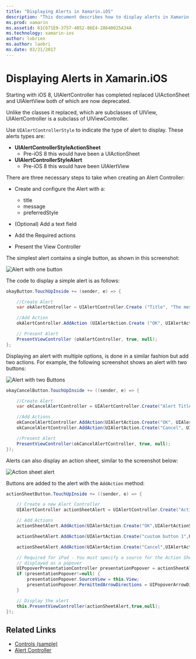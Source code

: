 ```yaml
---
title: "Displaying Alerts in Xamarin.iOS"
description: "This document describes how to display alerts in Xamarin.iOS by using the UIAlertController APIs introduced in iOS 8."
ms.prod: xamarin
ms.assetid: 61C671E9-3757-4052-86E4-28640025A34A
ms.technology: xamarin-ios
author: lobrien
ms.author: laobri
ms.date: 03/21/2017
---
```


# Displaying Alerts in Xamarin.iOS

Starting with iOS 8, UIAlertController has completed replaced UIActionSheet and UIAlertView both of which are now deprecated.

Unlike the classes it replaced, which are subclasses of UIView, UIAlertController is a subclass of UIViewController.

Use `UIAlertControllerStyle` to indicate the type of alert to display. These alerts types are:

- **UIAlertControllerStyleActionSheet**
	* Pre-iOS 8 this would have been a UIActionSheet
- **UIAlertControllerStyleAlert**
	* Pre-iOS 8 this would have been UIAlertView 

There are three necessary steps to take when creating an Alert Controller:

- Create and configure the Alert with a:
	* title
	* message
	* preferredStyle
	
- (Optional) Add a text field
- Add the Required actions
- Present the View Controller

The simplest alert contains a single button, as shown in this screenshot:

 ![Alert with one button](alerts-images/alert1.png)

The code to display a simple alert is as follows:

```csharp
okayButton.TouchUpInside += (sender, e) => {

	//Create Alert
	var okAlertController = UIAlertController.Create ("Title", "The message", UIAlertControllerStyle.Alert);

	//Add Action
	okAlertController.AddAction (UIAlertAction.Create ("OK", UIAlertActionStyle.Default, null));

	// Present Alert
	PresentViewController (okAlertController, true, null);
};
```

Displaying an alert with multiple options, is done in a similar fashion but add two actions. For example, the following screenshot shows an alert with two buttons:

 ![Alert with two Buttons](alerts-images/alert2.png)

```csharp
okayCancelButton.TouchUpInside += ((sender, e) => {

	//Create Alert
	var okCancelAlertController = UIAlertController.Create("Alert Title", "Choose from two buttons", UIAlertControllerStyle.Alert);

	//Add Actions
	okCancelAlertController.AddAction(UIAlertAction.Create("OK", UIAlertActionStyle.Default, alert => Console.WriteLine ("Okay was clicked")));
	okCancelAlertController.AddAction(UIAlertAction.Create("Cancel", UIAlertActionStyle.Cancel, alert => Console.WriteLine ("Cancel was clicked")));

	//Present Alert
	PresentViewController(okCancelAlertController, true, null);
});
```

Alerts can also display an action sheet, similar to the screenshot below:

 ![Action sheet alert](alerts-images/alert3.png)

Buttons are added to the alert with the `AddAction` method:

```csharp
actionSheetButton.TouchUpInside += ((sender, e) => {

	// Create a new Alert Controller
	UIAlertController actionSheetAlert = UIAlertController.Create("Action Sheet", "Select an item from below", UIAlertControllerStyle.ActionSheet);

	// Add Actions
	actionSheetAlert.AddAction(UIAlertAction.Create("OK",UIAlertActionStyle.Default, (action) => Console.WriteLine ("Item One pressed.")));

	actionSheetAlert.AddAction(UIAlertAction.Create("custom button 1",UIAlertActionStyle.Default, (action) => Console.WriteLine ("Item Two pressed.")));

	actionSheetAlert.AddAction(UIAlertAction.Create("Cancel",UIAlertActionStyle.Cancel, (action) => Console.WriteLine ("Cancel button pressed.")));

	// Required for iPad - You must specify a source for the Action Sheet since it is
	// displayed as a popover
	UIPopoverPresentationController presentationPopover = actionSheetAlert.PopoverPresentationController;
	if (presentationPopover!=null) {
		presentationPopover.SourceView = this.View;
		presentationPopover.PermittedArrowDirections = UIPopoverArrowDirection.Up;
	}

	// Display the alert
	this.PresentViewController(actionSheetAlert,true,null);
});
```

## Related Links

- [Controls (sample)](https://developer.xamarin.com/samples/monotouch/Controls/)
- [Alert Controller](https://github.com/xamarin/recipes/tree/master/Recipes/ios/standard_controls/alertcontroller)
